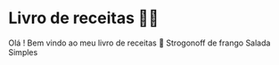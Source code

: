# Livro de receitas 👨‍🍳
Olá ! Bem vindo ao meu livro de receitas 👋
    Strogonoff de frango
    Salada Simples
   
